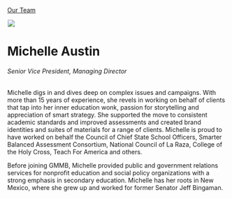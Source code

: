 





[Our Team](/who-we-are/team/)


![](data:image/gif;base64,R0lGODlhAQABAAAAACH5BAEKAAEALAAAAAABAAEAAAICTAEAOw==)![](https://www.gmmb.com/wp-content/uploads/2020/11/Michelle-Austin-new-468x468.jpg)


Michelle Austin
===============


###### Senior Vice President, Managing Director


Michelle digs in and dives deep on complex issues and campaigns. With more than 15 years of experience, she revels in working on behalf of clients that tap into her inner education wonk, passion for storytelling and appreciation of smart strategy. She supported the move to consistent academic standards and improved assessments and created brand identities and suites of materials for a range of clients. Michelle is proud to have worked on behalf the Council of Chief State School Officers, Smarter Balanced Assessment Consortium, National Council of La Raza, College of the Holy Cross, Teach For America and others.


Before joining GMMB, Michelle provided public and government relations services for nonprofit education and social policy organizations with a strong emphasis in secondary education. Michelle has her roots in New Mexico, where she grew up and worked for former Senator Jeff Bingaman.











